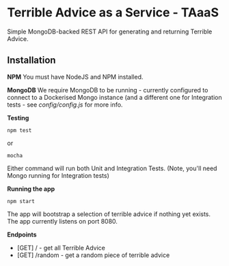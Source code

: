 # Terrible Advice as a Service - TAaaS



Simple MongoDB-backed REST API for generating and returning Terrible Advice.



## Installation

**NPM** You must have NodeJS and NPM installed. 

**MongoDB** We require MongoDB to be running - currently configured to connect to a Dockerised Mongo instance (and a different one for Integration tests - see *config/config.js* for more info. 

**Testing**

	npm test
or 

	mocha
	
Either command will run both Unit and Integration Tests. (Note, you'll need Mongo running for Integration tests)

**Running the app**

	npm start

The app will bootstrap a selection of terrible advice if nothing yet exists. The app currently listens on port 8080.

**Endpoints**

* [GET] / - get all Terrible Advice
* [GET] /random - get a random piece of terrible advice
